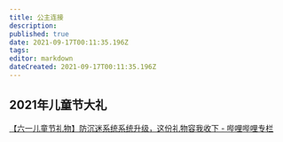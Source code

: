 ```yaml
---
title: 公主连接
description: 
published: true
date: 2021-09-17T00:11:35.196Z
tags: 
editor: markdown
dateCreated: 2021-09-17T00:11:35.196Z
---
```


## 2021年儿童节大礼

[【六一儿童节礼物】防沉迷系统系统升级，这份礼物容我收下 - 哔哩哔哩专栏](https://archive.is/1GMWP "https://www.bilibili.com/read/cv11530384/")
